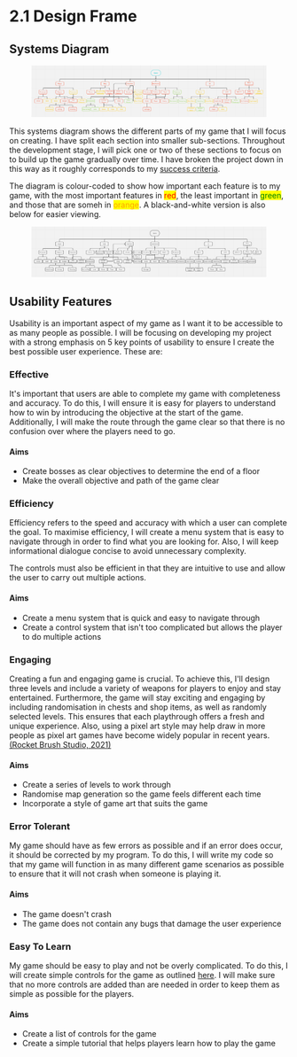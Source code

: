 # 2.1 Design Frame

## Systems Diagram

<figure><img src="../.gitbook/assets/systemsdiagramv2.png" alt=""><figcaption></figcaption></figure>

This systems diagram shows the different parts of my game that I will focus on creating. I have split each section into smaller sub-sections. Throughout the development stage, I will pick one or two of these sections to focus on to build up the game gradually over time. I have broken the project down in this way as it roughly corresponds to my [success criteria](../analysis/1.5-success-criteria.md).

The diagram is colour-coded to show how important each feature is to my game, with the most important features in <mark style="color:red;">red</mark>, the least important in <mark style="color:green;">green</mark>, and those that are someh in <mark style="color:orange;">orange</mark>. A black-and-white version is also below for easier viewing.

<figure><img src="../.gitbook/assets/systemsdiagramv1.png" alt=""><figcaption></figcaption></figure>

## Usability Features

Usability is an important aspect of my game as I want it to be accessible to as many people as possible. I will be focusing on developing my project with a strong emphasis on 5 key points of usability to ensure I create the best possible user experience. These are:

### Effective

It's important that users are able to complete my game with completeness and accuracy. To do this, I will ensure it is easy for players to understand how to win by introducing the objective at the start of the game. Additionally, I will make the route through the game clear so that there is no confusion over where the players need to go.

#### Aims

* Create bosses as clear objectives to determine the end of a floor
* Make the overall objective and path of the game clear

### Efficiency

Efficiency refers to the speed and accuracy with which a user can complete the goal. To maximise efficiency, I will create a menu system that is easy to navigate through in order to find what you are looking for. Also, I will keep informational dialogue concise to avoid unnecessary complexity.

The controls must also be efficient in that they are intuitive to use and allow the user to carry out multiple actions.

#### Aims

* Create a menu system that is quick and easy to navigate through
* Create a control system that isn't too complicated but allows the player to do multiple actions

### Engaging

Creating a fun and engaging game is crucial. To achieve this, I'll design three levels and include a variety of weapons for players to enjoy and stay entertained. Furthermore, the game will stay exciting and engaging by including randomisation in chests and shop items, as well as randomly selected levels. This ensures that each playthrough offers a fresh and unique experience. Also, using a pixel art style may help draw in more people as pixel art games have become widely popular in recent years. [(Rocket Brush Studio, 2021)](../evaluation/reference-list.md#2.1-design-frame)

#### Aims

* Create a series of levels to work through
* Randomise map generation so the game feels different each time
* Incorporate a style of game art that suits the game

### Error Tolerant

My game should have as few errors as possible and if an error does occur, it should be corrected by my program. To do this, I will write my code so that my game will function in as many different game scenarios as possible to ensure that it will not crash when someone is playing it.

#### Aims

* The game doesn't crash
* The game does not contain any bugs that damage the user experience

### Easy To Learn

My game should be easy to play and not be overly complicated. To do this, I will create simple controls for the game as outlined [here](../analysis/1.4a-features-of-the-proposed-solution.md#controls). I will make sure that no more controls are added than are needed in order to keep them as simple as possible for the players.

#### Aims

* Create a list of controls for the game
* Create a simple tutorial that helps players learn how to play the game
